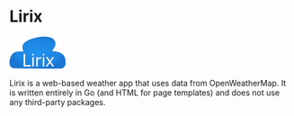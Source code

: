 Lirix
=====

![Logo](logo_100.png)

Lirix is a web-based weather app that uses data from OpenWeatherMap. It is written entirely in Go (and HTML for page templates) and does not use any third-party packages.